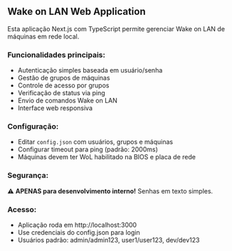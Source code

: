 <!-- Use this file to provide workspace-specific custom instructions to Copilot. For more details, visit https://code.visualstudio.com/docs/copilot/copilot-customization#_use-a-githubcopilotinstructionsmd-file -->

## Wake on LAN Web Application

Esta aplicação Next.js com TypeScript permite gerenciar Wake on LAN de máquinas em rede local.

### Funcionalidades principais:
- Autenticação simples baseada em usuário/senha
- Gestão de grupos de máquinas 
- Controle de acesso por grupos
- Verificação de status via ping
- Envio de comandos Wake on LAN
- Interface web responsiva

### Configuração:
- Editar `config.json` com usuários, grupos e máquinas
- Configurar timeout para ping (padrão: 2000ms)
- Máquinas devem ter WoL habilitado na BIOS e placa de rede

### Segurança:
⚠️ **APENAS para desenvolvimento interno!** Senhas em texto simples.

### Acesso:
- Aplicação roda em http://localhost:3000
- Use credenciais do config.json para login
- Usuários padrão: admin/admin123, user1/user123, dev/dev123
